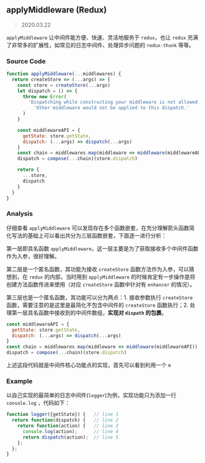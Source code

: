 ## applyMiddleware (Redux)

> 2020.03.22

`applyMiddleware` 让中间件能方便、快速、灵活地服务于 `redux`，也让 `redux` 充满了非常多的扩展性，如常见的日志中间件、处理异步问题的 `redux-thunk` 等等。

### Source Code

```javascript
function applyMiddleware(...middlewares) {
  return createStore => (...args) => {
    const store = createStore(...args)
    let dispatch = () => {
      throw new Error(
        'Dispatching while constructing your middleware is not allowed. ' +
          'Other middleware would not be applied to this dispatch.'
      )
    }

    const middlewareAPI = {
      getState: store.getState,
      dispatch: (...args) => dispatch(...args)
    }
    const chain = middlewares.map(middleware => middleware(middlewareAPI))
    dispatch = compose(...chain)(store.dispatch)

    return {
      ...store,
      dispatch
    }
  }
}
```

### Analysis

仔细查看 `applyMiddleware` 可以发现存在多个函数嵌套，在充分理解箭头函数简化写法的基础上可以看出共分为三层函数嵌套，下面逐一进行分析：

第一层即具名函数 `applyMiddleware`，这一层主要是为了获取接收多个中间件函数作为入参，很好理解。

第二层是一个匿名函数，其功能为接收 `createStore` 函数方法作为入参，可以猜想到，在 `redux` 的内部，当时用到 `applyMiddleware` 的时候肯定有一步操作是将创建方法函数传进来使用（对应 `createStore` 函数中针对有 `enhancer` 的情况）。

第三层也是一个匿名函数，其功能可以分为两点：1. 接收参数执行 `createStore` 函数，需要注意的是这里是最简化不包含中间件的 `createStore` 函数执行；2. 处理第一层具名函数中接收到的中间件数组，**实现对 `dispath` 的包裹**。

```javascript
const middlewareAPI = {
  getState: store.getState,
  dispatch: (...args) => dispatch(...args)
}
const chain = middlewares.map(middleware => middleware(middlewareAPI))
dispatch = compose(...chain)(store.dispatch)
```

上述这段代码就是中间件核心功能点的实现，首先可以看到利用一个 `m`

### Example

以自己实现的最简单的日志中间件(`logger`)为例，实现功能只为添加一行 `console.log` ，代码如下：

```javascript
function logger({getState}) {   // line 1
  return function(dispatch) {   // line 2
    return function(action) {   // line 3
      console.log(action);      // line 4
      return dispatch(action);  // line 5
    };
  };
}
```
